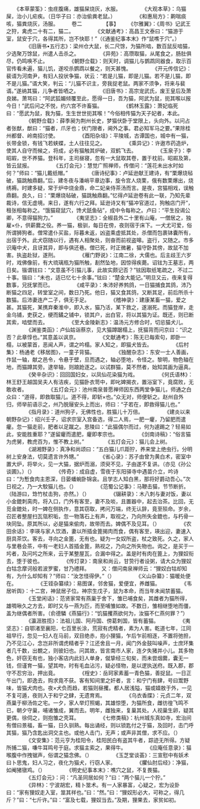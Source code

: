 <!-- { "loadSidebar": true } -->
　　《本草蒙筌》：虫疰腹痛，雄猫屎烧灰，水服。
　　
　　《大观本草》：乌猫屎，治小儿疟疾。（日华子曰：亦治偷粪老鼠。）
　　
　　《和惠局方》：齁喘痰咳，猫粪烧灰，汤服。
　　 卷二
　　
　　【事】
　　《尔雅翼》：《周书》记武王之狩，禽虎二十有二，猫二。
　　
　　《文献通考》：高昌王文泰曰：“猫游于室，鼠安于穴，各得其所，岂不快耶！”（《通鉴纪事本末》作“鼠噍于穴”。）
　　
　　《旧唐书•五行志》：梁州仓大鼠，长二尺馀，为猫所啮，数百鼠反啮猫，少选聚万馀鼠，州遣人击杀之。
　　
　　《异苑》：高瓒取猫，从尾食之，肠肚俱尽，仍鸣唤不止。
　　
　　《朝野佥载》：则天时，调猫儿与鹦鹉同器食，取示百官传看未遍，猫儿饥，遂咬杀鹦鹉以餐之，则天甚愧。
　　
　　《开元传信记》：裴谞为河南尹，有妇人投状争猫，状云：“若是儿猫，即是儿猫。若不是儿猫，即不是儿猫。”谞大笑，判云：“儿猫不识主，旁我捉老鼠。两家不须争，将来与裴谞。”遂纳其猫，儿争者皆哂之。 
　　
　　《旧唐书》：高宗宠武氏，废王皇后及萧良娣。萧骂曰：“阿武狐媚倾覆至此，愿得一日，吾为猫，阿武为鼠，扼其喉以报今日！”武后问之不悦，约六宫不许畜猫。
　　
　　《鹤林玉露》：萧妃临死曰：“愿武为鼠，我为猫，生生世世扼其喉！”今俗相传猫为天子妃者，本此。 
　　
　　《朝野佥载》：薛季昶为荆州长史，梦猫伏卧于堂限上，头向外。以问占者张猷，猷曰：“猫者，爪牙也；伏门限者，阃外之事。君必知军马之要。”果除桂州都督、岭南招讨使。
　　
　　《酉阳杂俎》：平陵城，古谭国也，城中有一猫，长带金锁，有钱飞若蛱蝶，土人往往见之。
　　
　　《乘异记》：许遨市药造炉，使其人自守而候之，将成，必有猫触其炉破，双鹤飞去。 
　　
　　《玉泉子》：李昭嘏，世不养猫。登科年，主司昼寝，忽有一大鼠取其卷，置于枕前。昭嘏及第，皆云鼠报。
　　
　　《五灯会元》：慧觉广照禅师，传僧问：“莲花未出水时如何？”师曰：“猫儿戴纸帽。”
　　
　　《唐诗纪事》：卢延逊献王建诗，有“栗爆烧毡破，猫跳触鼎翻。”后，建冬夜与潘峭平章边事，旋令宫人烧栗，俄有数栗爆出，烧绣褥。时建多疑，常于炉中烧金鼎，命二妃亲侍茶汤而言。是夜，宫猫相戏，误触鼎翻。良久，曰：“栗爆烧毡破，猫跳触鼎翻。”忆得卢延逊卷有此一联，乃知先辈裁诗，信无虚境。来日，遂有六行之拜。延逊诗又有“猫冲官道过，狗触店门开”，租张相每称之。“饿猫窥鼠穴，馋犬舐鱼砧”，成中令每称之。卢曰：“平生投谒公卿，不意得猫狗力。” 
　　
　　《夷坚志》：全椒县外二十里有山庵，一僧居之，独雇×仆，供薪爨之役。养一猫，极驯，每日在傍，夜则宿于床下。一犬尤可爱，俗所谓狮狗者。僧常遣仆买盐，际暮未返，凶盗乘虚抵其处，杀僧而包裹钵囊所有，出宿于外。此犬窃随以行，遇有人相聚处，则奋而前视盗嗥。盗行，又随之。市多识庵中犬，且讶其异，即与俱还巷。僧已死，时正微暑，猫守卧其傍，故鼠不加害。执盗赴狱，遂刑。
　　
　　《雁门野说》：江南二徐，大儒也。后主歧王六岁时，戏佛像前，有大琉璃瓶为猫所触，剨然坠地，因惊得疾薨。诏铉为王墓志，两日矣。锴谓铉曰：“文意虽不引猫儿事，此故实颇记否？”铉因取纸笔疏之，不过二十事。锴曰：“未也，适已忆七十余事。”铉曰：“楚金大能记。”明旦又云，夜来复得数事，兄抚掌而已。
　　
　　《咸平录》：朱沛好养鹁鸽，一日猫捕食其鸽，沛乃断猫之四足，转堂室之间，数日乃死。他日，猫又食其鸽，又断其足，前后所杀十数猫。后沛妻连产二子，俱无手足。
　　
　　《稽神录》：建康某畜一猫，爱之甚。其猫死，某携弃秦淮中，即入水，猫乃活，某下救之，遂溺死。而猫登岸，走金乌铺，吏获之，绠而鐍之铺中，锁其户，出白官，将以其猫为证。既还，则已断其索，啮壁而去。
　　
　　《至大金陵新志》：温汤元方修合时，切忌猫犬儿。
　　
　　《渊鉴类函》：卢仙姑诣蔡京，见大猫蹲踞榻上，抚猫背而问京曰：“识之否？此章惇也。”其意盖以讽京。
　　
　　《文献通考》：陈无已每索句，即卧一榻，以被蒙首，恶闻人声，谓之吟榻。家人知之，即猫犬皆去。
　　
　　《后村集》：杨通老《移居图》，一童子背猫。
　　
　　《独醒杂志》：东安一士人善画，作鼠一轴，献之邑令，令悬于壁，旦而遇之，轴必堕地，令怪之。黎明，物色轴在地，而猫蹲其旁。逮举轴，则踉跄逐之。以试群猫，莫不然者，始知其画为逼真。
　　
　　《癸辛杂识》：回回国妇女，以凤仙花染猫为戏。
　　
　　《何氏语林》：林王舒王越国吴夫人有洁疾，见猫卧衣笥中，即叱婢揭衣，置浴室下，竟腐败，无敢收者。
　　
　　《五灯会元》：池州南泉普愿禅师因东西两堂争猫儿，师通之白众曰：“道得，即救取猫儿。道不得，即斩×也。”众无对，师便斩之。赵州自外归，师举前语示之，州乃脱屦安头上而出，师曰：“子若在，即救得猫儿也。”
　　
　　《指月录》：道州狗子，无佛性也，胜猫儿十万倍。
　　
　　《建炎以来朝野杂记》：绍兴壬子，诏求宗室入宫备选，得二人焉，一肥一癯，乃留肥而遣癯。忽一猫走前，肥者以足蹴之。思陵曰：“此猫偶尔而过，何为遽踢之？轻易如此，安能胜重耶？”遂留癯而遣肥，癯即孝宗也。
　　
　　《剑南诗稿》：“俗言猫为虎舅，教虎百为，惟不教上树。”
　　
　　《五灯会元》：猫儿会上树。
　　
　　《湖湘野录》：真净和尚颂曰：“五白猫儿爪距狞，养来堂上绝虫行。分明树上安身法，切莫遗言许外甥。”
　　
　　《省心录》：苏子由曾为黄白术，密室中置大炉，将举火，见一大猫，据炉而溺，须臾不见，子由遂不复讲。（亦见《孙公谈圃》。）（）
　　
　　《传奇》：成自虚，雪夜于东阳驿寺中遇苗介立，吟诗曰：“为慙食肉主恩深，日晏蟠蜿卧锦衾。且学志人知白黑，那将好爵动吾心。”次日视之，乃一大駮猫儿也。（）
　　
　　《范蜀公记事》：马鞭击猫，节节断折。（陆游曰，筇竹杖击狗，亦然。）（）
　　
　　《辍耕录》：木八刺与妻对饭，妻以小金鎞刺脔肉，将入口，门外有客至，妻不及啖，且置器中，起去治茶。比回，无觅金鎞处，时一婢在侧执作，意其窃取，拷问万端，终无认辞，竟至殒命。岁余，召匠者整屋扫瓦瓴积垢，忽一物落石上有声，取视之，乃向所失金鎞也，与朽骨一块同坠。原其所以，必是猫来偷肉，故带而去。婢偶不及见耳。（）
　　
　　《农田余话》：李瑛与家人饮酒，妻以所插金篦揭肉而食，偶有客至，瑛出迎，妻速入厨具茶饮。客去，寻向之金篦，无有也。疑为一女奴所盗，杖之致死。久之，家人与里巷会茶，中有一老妇人首插金篦，熟视之，乃向之所失物也。询之，是买于一圬者，及问圬之所来，云于某整屋瓦，合漏中得之。盖是时有肉在篦上，为狸奴衔去，堕于彼也。
　　
　　《传灯录》：南泉和尚云，甘贽行者设粥，请大众为狸奴白牯念摩诃般若波罗蜜，甘乃禮拜。
　　又：僧问南泉禅师云：“狸奴白牯却知有，为什么却知有？”师曰：“汝怎怪得伊。”（）
　　
　　《义山杂纂》：猫暖处便在。
　　
　　《王铚杂纂续》：易图谋，邻舍猫，爱便宜，养雌猫。
　　
　　《韦居听舆》：十二宫，神鼠居子位。神宗生戊子，鼠为本命，而当年未闻禁蓄猫。
　　
　　《玉堂闲话》：范贤家常有燕巢于舍下，雏已哺食矣，其雌者为猫所得，雄啁啾久之方去，即时又与一燕为匹，而至哺雏如故。不数日，雏相继堕地而僵，盖为继偶者所害。（俞德驎《燕猫行》：“饥猫攫燕欲何为，汝猫不仁燕何罪？”）
　　
　　《瀛涯胜揽》：法祖儿国、阿丹国、傍葛刺国，皆有蓄猫。
　　
　　《夷坚志》：自鄂渚至襄阳，七百里长涂，荒寂有虎精者，素为人害。乾道七年，江同祖早行，忽见一妇人在马前，双目绝赤，抱小狸猫，乍后乍前相逐，不置将弛担，乃不见江心，念岂非所谓虎精者乎？江还舍且一月，闻门外金鼓叫噪声，士庶环集者几千数，出覩之，则彼妇也。问其故，皆言南市人家，连夕失猪并小儿。其多物色，奸窃无有也，独小客店内此妇人单身，僦挚经三旬矣，而未尝烟爨，囊无一钱，但谨育一猫，望其吻，时有毛血沾污，疑必怪物，是以逻执送府。既入郡，郡守不忍穷治，押出竟。
　　
　　《桯史》：岳珂家素蓄一青色猫，善捉鼠。一日正午出门，即逸去，购求竟不获。客有知间里之奸者，言：和宁门有肆，号曰鬻野味，皆猫犬肉也。夜×犬负而趋，若猫则昼攫。都人居浅隘，猫或嬉敖于外，一见不复可遁，夜则入于和宁之肆，无遗育焉。
　　
　　《乌衣香牒》：元贞二年，双燕巢于柳汤佐之宅。一夕，家人举灯照蝎，其雄惊堕，为猫所食，雌彷徨飞鸣不已，朝夕守巢，哺诸雏成，翼而去。明年，雌独来，复巢其处。人视巢生卵，疑其更偶，徐伺之，则抱雏之壳耳。
　　
　　《七修类稿》：杭州城东真如寺，宏治间有僧曰景福，畜一猫，日久驯熟。每出诵经，则以锁匙付之于猫，及回时，击门呼其猫，猫乃含匙出洞交主也。或他人击门，无声；或声非其僧，求不应。（）
　　
　　《文安集》：范元亨为桂阳令，桂阳民白有盗其牛者，踪迹无所得。方疑所捕二猫，嗛牛耳鸣号于庭。求猫主索之，果得牛。
　　
　　《应庵任意录》：猫喉腹中作拽锯声，俗谓之猫念佛。（）
　　
　　《玉芝堂谈荟》：三宣慰中有妖术曰卜思鬼，妇人习之，夜化为猫犬，行窃人家。
　　
　　《臞仙肘后经》：净猫，如阉猪镦鸡。（）
　　
　　《明史纪事本末》：噍穴之鼠，不复畏猫。
　　
　　《五灯会元》：问：“凡圣同居如何？”曰：“两个猫儿一个狞。”
　　
　　《异林》：宁波胡宏，精卜筮术。有一人家暴富，心疑之，宏为设卦曰：“家有狸奴走入室，筮其祥也。”曰：“然。”曰：“狸奴形必大，可称之，得几斤？”曰：“七斤许。”曰：“富及七载，狸奴当去。”及期，狸果去，家贫如初。
　　
